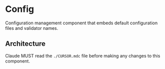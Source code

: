# Config

Configuration management component that embeds default configuration files and validator names.

## Architecture  
Claude MUST read the `./CURSOR.mdc` file before making any changes to this component.